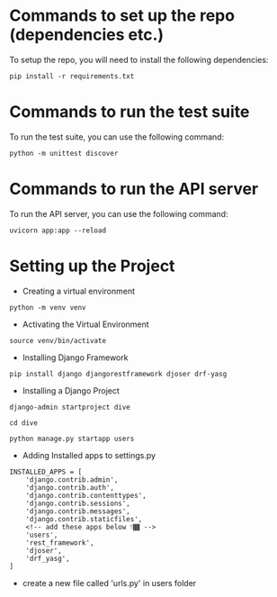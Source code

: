# Commands to set up the repo (dependencies etc.)
To setup the repo, you will need to install the following dependencies:
```
pip install -r requirements.txt
```

# Commands to run the test suite
To run the test suite, you can use the following command:
```
python -m unittest discover
```

# Commands to run the API server
To run the API server, you can use the following command:
```
uvicorn app:app --reload
```

# Setting up the Project
* Creating a virtual environment 
```
python -m venv venv
```

* Activating the Virtual Environment
```
source venv/bin/activate
```

* Installing Django Framework
```
pip install django djangorestframework djoser drf-yasg
```

* Installing a Django Project 
```
django-admin startproject dive
```

```
cd dive
```

```
python manage.py startapp users
```


* Adding Installed apps to settings.py

```
INSTALLED_APPS = [
    'django.contrib.admin',
    'django.contrib.auth',
    'django.contrib.contenttypes',
    'django.contrib.sessions',
    'django.contrib.messages',
    'django.contrib.staticfiles',
    <!-- add these apps below 👇🏾 -->
    'users',
    'rest_framework', 
    'djoser',
    'drf_yasg',
]
```

* create a new file called 'urls.py' in users folder
